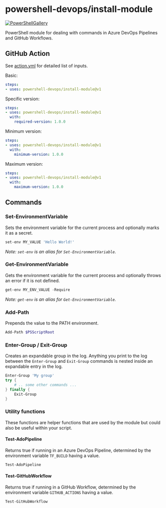 # powershell-devops/install-module

[![PowerShellGallery](https://img.shields.io/powershellgallery/dt/powershell-devops.svg)](https://www.powershellgallery.com/packages/powershell-devops)

PowerShell module for dealing with commands in Azure DevOps Pipelines and GitHub Workflows.

## GitHub Action

See [action.yml](action.yml) for detailed list of inputs.

Basic:

```yml
steps:
- uses: powershell-devops/install-module@v1
```

Specific version:

```yml
steps:
- uses: powershell-devops/install-module@v1
  with:
    required-version: 1.0.0
```

Minimum version:

```yml
steps:
- uses: powershell-devops/install-module@v1
  with:
    minimum-version: 1.0.0
```

Maximum version:

```yml
steps:
- uses: powershell-devops/install-module@v1
  with:
    maximum-version: 1.0.0
```

## Commands

### Set-EnvironmentVariable

Sets the environment variable for the current process and optionally marks it as a secret.

```powershell
set-env MY_VALUE 'Hello World!'
```

*Note: `set-env` is an alias for `Set-EnvironmentVariable`.*

### Get-EnvironmentVariable

Gets the environment variable for the current process and optionally throws an error if it is not defined.

```powershell
get-env MY_ENV_VALUE -Require
```

*Note: `get-env` is an alias for `Get-EnvironmentVariable`.*

### Add-Path

Prepends the value to the PATH environment.

```powershell
Add-Path $PSScriptRoot
```

### Enter-Group / Exit-Group

Creates an expandable group in the log. Anything you print to the log between the `Enter-Group` and `Exit-Group` commands is nested inside an expandable entry in the log.

```powershell
Enter-Group 'My group'
try {
    # .. some other commands ...
} finally {
    Exit-Group
}
```

### Utility functions

These functions are helper functions that are used by the module but could also be useful within your script.

#### Test-AdoPipeline

Returns true if running in an Azure DevOps Pipeline, determined by the environment variable `TF_BUILD` having a value.

```powershell
Test-AdoPipeline
```

#### Test-GitHubWorkflow

Returns true if running in a GitHub Workflow, determined by the environment variable `GITHUB_ACTIONS` having a value.

```powershell
Test-GitHubWorkflow
```
